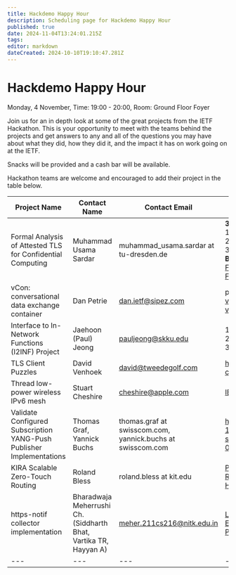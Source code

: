 ```yaml
---
title: Hackdemo Happy Hour
description: Scheduling page for Hackdemo Happy Hour
published: true
date: 2024-11-04T13:24:01.215Z
tags: 
editor: markdown
dateCreated: 2024-10-10T19:10:47.281Z
---
```


# Hackdemo Happy Hour
Monday, 4 November, Time: 19:00 - 20:00, Room: Ground Floor Foyer

Join us for an in depth look at some of the great projects from the IETF Hackathon. This is your opportunity to meet with the teams behind the projects and get answers to any and all of the questions you may have about what they did, how they did it, and the impact it has on work going on at the IETF. 

Snacks will be provided and a cash bar will be available.

Hackathon teams are welcome and encouraged to add their project in the table below.

| Project Name  |  Contact Name |  Contact Email |  Reference Link  |
|---|---|---|---|
|Formal Analysis of Attested TLS for Confidential Computing| Muhammad Usama Sardar| muhammad_usama.sardar at tu-dresden.de| **3 main ways to combine attestation in TLS:** <br> 1. Pre-handshake attestation ([Paper](https://www.researchgate.net/publication/385384309_Towards_Validation_of_TLS_13_Formal_Model_and_Vulnerabilities_in_Intel's_RA-TLS_Protocol)) <br> 2. Intra-handshake attestation ([Internet draft](https://datatracker.ietf.org/doc/draft-fossati-tls-attestation/)) <br> 3. Post-handshake attestation (Sec. 4 in [this draft](https://www.researchgate.net/publication/367284929_SoK_Attestation_in_Confidential_Computing)) <br> **Background on Attestation:** <br> [Formal Specs](https://www.researchgate.net/publication/375592777_Formal_Specification_and_Verification_of_Architecturally-defined_Attestation_Mechanisms_in_Arm_CCA_and_Intel_TDX) <br> [Formal analysis artifacts repo](https://github.com/CCC-Attestation/formal-spec-TEE)|
|vCon: conversational data exchange container|Dan Petrie|dan.ietf@sipez.com|py_vcon [repo README](https://qrs.ly/k6gadog), <br> [vCon WG](https://datatracker.ietf.org/wg/vcon/about/), <br> [vCon container I-D](https://datatracker.ietf.org/doc/draft-ietf-vcon-vcon-container/)|
|Interface to In-Network Functions (I2INF) Project| Jaehoon (Paul) Jeong|pauljeong@skku.edu|1. [I2INF Framework](https://datatracker.ietf.org/doc/draft-jeong-opsawg-i2inf-framework/), <br> 2. [IBM Framework for SDV in ITS](https://datatracker.ietf.org/doc/draft-jeong-opsawg-intent-based-sdv-framework/), <br>3. [I2INF Problem Statement](https://datatracker.ietf.org/doc/draft-jeong-opsawg-i2inf-problem-statement/)|
|TLS Client Puzzles|David Venhoek|david@tweedegolf.com|https://wiki.ietf.org/en/meeting/121/hackathon#tls-client-puzzles|
|Thread low-power wireless IPv6 mesh|Stuart Cheshire|cheshire@apple.com|[IETF 121 Thread Hackathon report](https://datatracker.ietf.org/meeting/121/materials/slides-121-hackathon-sessd-ietf-121-thread-hackathon-report-00.pdf)|
|Validate Configured Subscription YANG-Push Publisher Implementations|Thomas Graf, Yannick Buchs|thomas.graf at swisscom.com, yannick.buchs at swisscom.com|https://datatracker.ietf.org/meeting/121/materials/slides-121-hackathon-sessd-validate-configured-subscription-yang-push-publisher-implementations-00.pdf|
|KIRA Scalable Zero-Touch Routing|Roland Bless| roland.bless at kit.edu |[Project Page](https://s.kit.edu/KIRA)<br/> [Rust Code](https://gitlab.kit.edu/kit/tm/telematics/kira/kira-rust)<br/> [Hackathon IETF 121 Report](https://datatracker.ietf.org/meeting/121/materials/slides-121-hackathon-sessd-kira-hackathon-ietf-121-00) |
|https-notif collector implementation| Bharadwaja Meherrushi Ch.(Siddharth Bhat, Vartika TR, Hayyan A) |meher.211cs216@nitk.edu.in |[Link to the draft](https://datatracker.ietf.org/doc/draft-ietf-netconf-https-notif/) <br> [Extended C impl](https://github.com/Sidhub723/https-notif-c-collector-fork/tree/development) <br> [Python (Flask and Fast API impl)](https://github.com/MeherRushi/https-notif-servers/)|
|---|---|---|---|